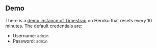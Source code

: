 ## Demo

There is a [demo instance of Timestrap](https://timestrap.herokuapp.com/) on
Heroku that resets every 10 minutes. The default credentials are:

- Username: `admin`
- Password: `admin`
